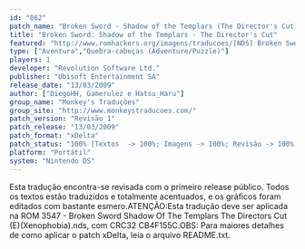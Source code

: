 ```yaml
---
id: "862"
patch_name: "Broken Sword - Shadow of the Templars (The Director's Cut) (Monkey's Traduções)"
title: "Broken Sword: Shadow of the Templars - The Director's Cut"
featured: "http://www.romhackers.org/imagens/traducoes/[NDS] Broken Sword - Shadow Of The Templars - The Directors Cut - Monkey's Traduções - 1.jpg"
type: ["Aventura","Quebra-cabeças (Adventure/Puzzle)"]
players: 1
developer: "Revolution Software Ltd."
publisher: "Ubisoft Entertainment SA"
release_date: "13/03/2009"
author: ["DiegoHH, Gamerulez e Hatsu_Haru"]
group_name: "Monkey's Traduções"
group_site: "http://www.monkeystraducoes.com/"
patch_version: "Revisão 1"
patch_release: "13/03/2009"
patch_format: "xDelta"
patch_status: "100% [Textos  -> 100%; Imagens -> 100%; Revisão -> 100%  (A revisão dos textos foi feita baseada na nova ortografia brasileira.)]"
platform: "Portátil"
system: "Nintendo DS"
---
```


Esta tradução encontra-se revisada com o primeiro release público. Todos os textos estão traduzidos e totalmente acentuados, e os gráficos foram editados com bastante esmero.ATENÇÃO:Esta tradução deve ser aplicada na ROM 3547 - Broken Sword Shadow Of The Templars The Directors Cut (E)(Xenophobia).nds, com CRC32 CB4F155C.OBS: Para maiores detalhes de como aplicar o patch xDelta, leia o arquivo README.txt.